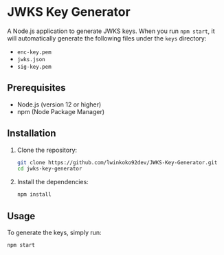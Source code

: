 # JWKS Key Generator

A Node.js application to generate JWKS keys. When you run `npm start`, it will automatically generate the following files under the `keys` directory:
- `enc-key.pem`
- `jwks.json`
- `sig-key.pem`

## Prerequisites

- Node.js (version 12 or higher)
- npm (Node Package Manager)

## Installation

1. Clone the repository:
    ```bash
    git clone https://github.com/lwinkoko92dev/JWKS-Key-Generator.git
    cd jwks-key-generator
    ```

2. Install the dependencies:
    ```bash
    npm install
    ```

## Usage

To generate the keys, simply run:
```bash
npm start
